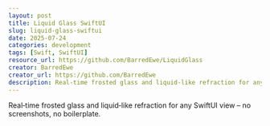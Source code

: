 ```yaml
---
layout: post
title: Liquid Glass SwiftUI
slug: liquid-glass-swiftui
date: 2025-07-24
categories: development
tags: [Swift, SwiftUI]
resource_url: https://github.com/BarredEwe/LiquidGlass
creator: BarredEwe
creator_url: https://github.com/BarredEwe
description: Real‑time frosted glass and liquid‑like refraction for any SwiftUI view.
---
```


Real‑time frosted glass and liquid‑like refraction for any SwiftUI view – no screenshots, no boilerplate.